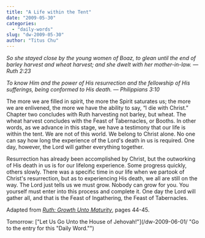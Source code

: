 ```yaml
---
title: "A Life within the Tent"
date: "2009-05-30"
categories: 
  - "daily-words"
slug: "dw-2009-05-30"
author: "Titus Chu"
---
```


_So she stayed close by the young women of Boaz, to glean until the end of barley harvest and wheat harvest; and she dwelt with her mother-in-law. — Ruth 2:23_

_To know Him and the power of His resurrection and the fellowship of His sufferings, being conformed to His death. — Philippians 3:10_

The more we are filled in spirit, the more the Spirit saturates us; the more we are enlivened, the more we have the ability to say, “I die with Christ.” Chapter two concludes with Ruth harvesting not barley, but wheat. The wheat harvest concludes with the Feast of Tabernacles, or Booths. In other words, as we advance in this stage, we have a testimony that our life is within the tent. We are not of this world. We belong to Christ alone. No one can say how long the experience of the Lord's death in us is required. One day, however, the Lord will gather everything together.

Resurrection has already been accomplished by Christ, but the outworking of His death in us is for our lifelong experience. Some progress quickly, others slowly. There was a specific time in our life when we partook of Christ's resurrection, but as to experiencing His death, we all are still on the way. The Lord just tells us we must grow. Nobody can grow for you. You yourself must enter into this process and complete it. One day the Lord will gather all, and that is the Feast of Ingathering, the Feast of Tabernacles.

Adapted from [_Ruth: Growth Unto Maturity_](/book-ruth/ "Go to the entry for this book"), pages 44-45.

Tomorrow: ["Let Us Go Unto the House of Jehovah!"](/dw-2009-06-01/ "Go to the entry for this "Daily Word."")
